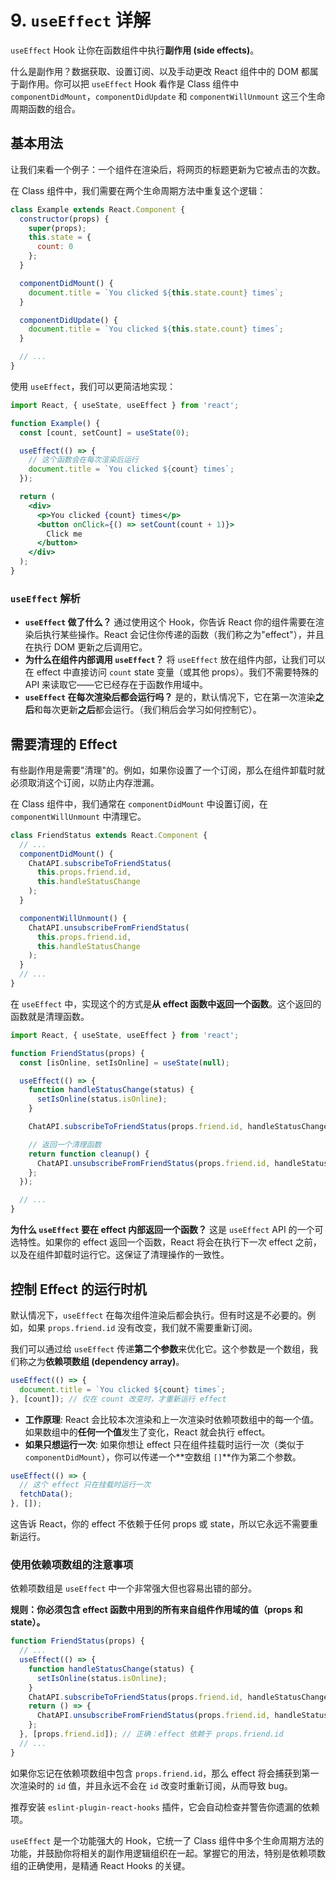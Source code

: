 # 9. `useEffect` 详解

`useEffect` Hook 让你在函数组件中执行**副作用 (side effects)**。

什么是副作用？数据获取、设置订阅、以及手动更改 React 组件中的 DOM 都属于副作用。你可以把 `useEffect` Hook 看作是 Class 组件中 `componentDidMount`，`componentDidUpdate` 和 `componentWillUnmount` 这三个生命周期函数的组合。

## 基本用法

让我们来看一个例子：一个组件在渲染后，将网页的标题更新为它被点击的次数。

在 Class 组件中，我们需要在两个生命周期方法中重复这个逻辑：
```jsx
class Example extends React.Component {
  constructor(props) {
    super(props);
    this.state = {
      count: 0
    };
  }

  componentDidMount() {
    document.title = `You clicked ${this.state.count} times`;
  }

  componentDidUpdate() {
    document.title = `You clicked ${this.state.count} times`;
  }

  // ...
}
```

使用 `useEffect`，我们可以更简洁地实现：
```jsx
import React, { useState, useEffect } from 'react';

function Example() {
  const [count, setCount] = useState(0);

  useEffect(() => {
    // 这个函数会在每次渲染后运行
    document.title = `You clicked ${count} times`;
  });

  return (
    <div>
      <p>You clicked {count} times</p>
      <button onClick={() => setCount(count + 1)}>
        Click me
      </button>
    </div>
  );
}
```

### `useEffect` 解析

- **`useEffect` 做了什么？** 通过使用这个 Hook，你告诉 React 你的组件需要在渲染后执行某些操作。React 会记住你传递的函数（我们称之为"effect"），并且在执行 DOM 更新之后调用它。
- **为什么在组件内部调用 `useEffect`？** 将 `useEffect` 放在组件内部，让我们可以在 effect 中直接访问 `count` state 变量（或其他 props）。我们不需要特殊的 API 来读取它——它已经存在于函数作用域中。
- **`useEffect` 在每次渲染后都会运行吗？** 是的，默认情况下，它在第一次渲染**之后**和每次更新**之后**都会运行。（我们稍后会学习如何控制它）。

## 需要清理的 Effect

有些副作用是需要"清理"的。例如，如果你设置了一个订阅，那么在组件卸载时就必须取消这个订阅，以防止内存泄漏。

在 Class 组件中，我们通常在 `componentDidMount` 中设置订阅，在 `componentWillUnmount` 中清理它。

```jsx
class FriendStatus extends React.Component {
  // ...
  componentDidMount() {
    ChatAPI.subscribeToFriendStatus(
      this.props.friend.id,
      this.handleStatusChange
    );
  }

  componentWillUnmount() {
    ChatAPI.unsubscribeFromFriendStatus(
      this.props.friend.id,
      this.handleStatusChange
    );
  }
  // ...
}
```

在 `useEffect` 中，实现这个的方式是**从 effect 函数中返回一个函数**。这个返回的函数就是清理函数。

```jsx
import React, { useState, useEffect } from 'react';

function FriendStatus(props) {
  const [isOnline, setIsOnline] = useState(null);

  useEffect(() => {
    function handleStatusChange(status) {
      setIsOnline(status.isOnline);
    }

    ChatAPI.subscribeToFriendStatus(props.friend.id, handleStatusChange);

    // 返回一个清理函数
    return function cleanup() {
      ChatAPI.unsubscribeFromFriendStatus(props.friend.id, handleStatusChange);
    };
  });

  // ...
}
```

**为什么 `useEffect` 要在 effect 内部返回一个函数？** 这是 `useEffect` API 的一个可选特性。如果你的 effect 返回一个函数，React 将会在执行下一次 effect 之前，以及在组件卸载时运行它。这保证了清理操作的一致性。

## 控制 Effect 的运行时机

默认情况下，`useEffect` 在每次组件渲染后都会执行。但有时这是不必要的。例如，如果 `props.friend.id` 没有改变，我们就不需要重新订阅。

我们可以通过给 `useEffect` 传递**第二个参数**来优化它。这个参数是一个数组，我们称之为**依赖项数组 (dependency array)**。

```jsx
useEffect(() => {
  document.title = `You clicked ${count} times`;
}, [count]); // 仅在 count 改变时，才重新运行 effect
```

- **工作原理**: React 会比较本次渲染和上一次渲染时依赖项数组中的每一个值。如果数组中的**任何一个值**发生了变化，React 就会执行 effect。
- **如果只想运行一次**: 如果你想让 effect 只在组件挂载时运行一次（类似于 `componentDidMount`），你可以传递一个**空数组 `[]`**作为第二个参数。

```jsx
useEffect(() => {
  // 这个 effect 只在挂载时运行一次
  fetchData();
}, []);
```
这告诉 React，你的 effect 不依赖于任何 props 或 state，所以它永远不需要重新运行。

### 使用依赖项数组的注意事项

依赖项数组是 `useEffect` 中一个非常强大但也容易出错的部分。

**规则：你必须包含 effect 函数中用到的所有来自组件作用域的值（props 和 state）。**

```jsx
function FriendStatus(props) {
  // ...
  useEffect(() => {
    function handleStatusChange(status) {
      setIsOnline(status.isOnline);
    }
    ChatAPI.subscribeToFriendStatus(props.friend.id, handleStatusChange);
    return () => {
      ChatAPI.unsubscribeFromFriendStatus(props.friend.id, handleStatusChange);
    };
  }, [props.friend.id]); // 正确：effect 依赖于 props.friend.id
  // ...
}
```
如果你忘记在依赖项数组中包含 `props.friend.id`，那么 effect 将会捕获到第一次渲染时的 `id` 值，并且永远不会在 `id` 改变时重新订阅，从而导致 bug。

推荐安装 `eslint-plugin-react-hooks` 插件，它会自动检查并警告你遗漏的依赖项。

`useEffect` 是一个功能强大的 Hook，它统一了 Class 组件中多个生命周期方法的功能，并鼓励你将相关的副作用逻辑组织在一起。掌握它的用法，特别是依赖项数组的正确使用，是精通 React Hooks 的关键。 